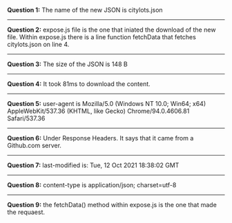 **Question 1:**
The name of the new JSON is citylots.json

---

**Question 2:**
expose.js file is the one that iniated the download of the new file. Within expose.js there is a line function fetchData that fetches citylots.json on line 4.

---

**Question 3:**
The size of the JSON is 148 B

---

**Question 4:**
It took 81ms to download the content.

---

**Question 5:**
user-agent is Mozilla/5.0 (Windows NT 10.0; Win64; x64) AppleWebKit/537.36 (KHTML, like Gecko) Chrome/94.0.4606.81 Safari/537.36

---

**Question 6:**
Under Response Headers. It says that it came from a Github.com server.

---

**Question 7:**
last-modified is: Tue, 12 Oct 2021 18:38:02 GMT

---

**Question 8:**
content-type is application/json; charset=utf-8

---

**Question 9:**
the fetchData() method within expose.js is the one that made the requaest.